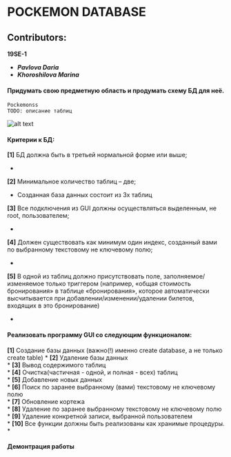 # POCKEMON DATABASE
## Contributors:
**19SE-1**
* ***Pavlova Daria*** 
* ***Khoroshilova Marina***

#### Придумать свою предметную область и продумать схему БД для неё.
	Pockemonss
	TODO: описание таблиц
	
    
![alt text](new_scheme.jpg " DataBase scheme")​

#### Критерии к БД:
**[1]** БД должна быть в третьей нормальной форме или выше;

*
 
**[2]** Минимальное количество таблиц – две;

* Созданная база данных состоит из 3х таблиц 

**[3]** Все подключения из GUI должны осуществляться выделенным, не root, пользователем;

* 

**[4]** Должен существовать как минимум один индекс, 
    созданный вами по выбранному текстовому не ключевому полю;

* 

**[5]** В одной из таблиц должно присутствовать поле, заполняемое/изменяемое только триггером 
(например, «общая стоимость бронирования» в таблице «бронирования», которое автоматически 
высчитывается при добавлении/изменении/удалении билетов, входящих в это бронирование)

*

#### Реализовать программу GUI со следующим функционалом:
**[1]** Создание базы данных (важно(!) именно create database, а не только create table) 
* 
**[2]** Удаление базы данных  
*
**[3]** Вывод содержимого таблиц  
*
**[4]** Очистка(частичная - одной, и полная - всех) таблиц  
*
**[5]** Добавление новых данных  
*
**[6]** Поиск по заранее выбранному (вами) текстовому не ключевому полю  
*
**[7]** Обновление кортежа  
*
**[8]** Удаление по заранее выбранному текстовому не ключевому полю  
*
**[9]** Удаление конкретной записи, выбранной пользователем  
*
**[10]** Все функции должны быть реализованы как хранимые процедуры. 
* 

#### Демонтрация работы 
